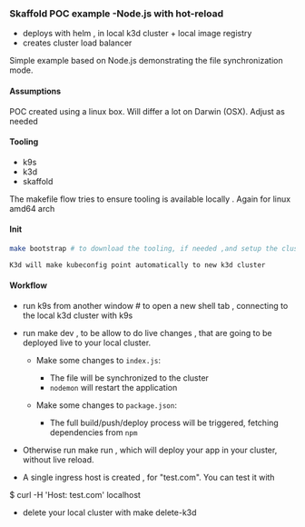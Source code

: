 ###  Skaffold POC example -Node.js with hot-reload

- deploys with helm , in local k3d cluster + local image registry
- creates cluster load balancer

Simple example based on Node.js demonstrating the file synchronization mode.

#### Assumptions

POC created using a linux box. Will differ a lot on Darwin (OSX). Adjust as needed

#### Tooling

- k9s
- k3d
- skaffold

The makefile flow tries to ensure tooling is available locally . Again for linux amd64 arch

#### Init

```bash
make bootstrap # to download the tooling, if needed ,and setup the cluster. This will take a few minutes on first run.

K3d will make kubeconfig point automatically to new k3d cluster

```

#### Workflow

* run k9s from another window # to open a new shell tab , connecting to the local k3d cluster with k9s

* run make dev , to be allow to do live changes , that are going to be deployed live to your local cluster.

  * Make some changes to `index.js`:
      * The file will be synchronized to the cluster
      * `nodemon` will restart the application

  * Make some changes to `package.json`:
      * The full build/push/deploy process will be triggered, fetching dependencies from `npm`

* Otherwise run make run , which will deploy your app in your cluster, without live reload.

* A single ingress host is created , for "test.com". You can test it with

$ curl -H 'Host: test.com' localhost

* delete your local cluster with make delete-k3d
